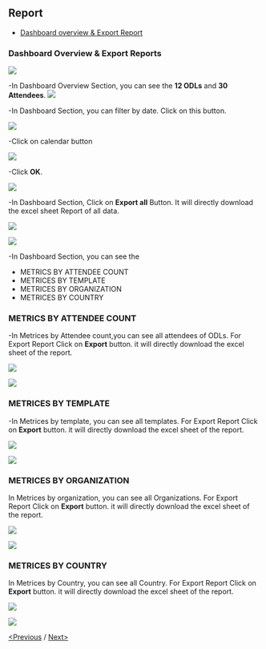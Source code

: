 ## Report
 * [Dashboard overview & Export Report](#dashboard-overview-&-export-report)

### Dashboard Overview & Export Reports
<kbd><img src="https://raw.githubusercontent.com/Suraj2093/Azure-Experience-Centre/master/Images/ODL_Dashboard.png"/></kbd>

-In Dashboard Overview Section, you can see the **12 ODLs** and **30 Attendees**.
<kbd><img src="https://raw.githubusercontent.com/Suraj2093/Azure-Experience-Centre/master/Images/ODL%26Attendees.png"/></kbd>

-In Dashboard Section, you can filter by date. Click on this button.

<kbd><img src="https://raw.githubusercontent.com/Suraj2093/Azure-Experience-Centre/master/Images/Filter_by_date.png"/></kbd>

-Click on calendar button

<kbd><img src="https://raw.githubusercontent.com/Suraj2093/Azure-Experience-Centre/master/Images/Filter_by_date1.png"/></kbd>

-Click **OK**.

<kbd><img src="https://raw.githubusercontent.com/Suraj2093/Azure-Experience-Centre/master/Images/filter_by_date2.png"/></kbd>

-In Dashboard Section, Click on **Export all** Button. It will directly download the excel sheet  Report of all data.

<kbd><img src="https://raw.githubusercontent.com/Suraj2093/Azure-Experience-Centre/master/Images/Click_ExportAll.png"/></kbd>

<kbd><img src="https://raw.githubusercontent.com/Suraj2093/Azure-Experience-Centre/master/Images/Exportall_Report.png"/></kbd>

-In Dashboard Section, you can see the 
* METRICS BY ATTENDEE COUNT
* METRICES BY TEMPLATE
* METRICES BY ORGANIZATION
* METRICES BY COUNTRY

### METRICS BY ATTENDEE COUNT
-In Metrices by Attendee count,you can see all attendees of ODLs. For Export Report Click on **Export** button. it will directly download the excel sheet of the report.

<kbd><img src="https://raw.githubusercontent.com/Suraj2093/Azure-Experience-Centre/master/Images/Metrices_AttendeeCount.png"/></kbd>

<kbd><img src="https://raw.githubusercontent.com/Suraj2093/Azure-Experience-Centre/master/Images/Attendee_ExportReport.png"/></kbd>

### METRICES BY TEMPLATE
-In Metrices by template, you can see all templates. For Export Report Click on **Export** button. it will directly download the excel sheet of the report.

<kbd><img src="https://raw.githubusercontent.com/Suraj2093/Azure-Experience-Centre/master/Images/Metrices_TemplateCount.png"/></kbd>

<kbd><img src="https://raw.githubusercontent.com/Suraj2093/Azure-Experience-Centre/master/Images/Template_ExportReport.png"/></kbd>

### METRICES BY ORGANIZATION
In Metrices by organization, you can see all Organizations. For Export Report Click on **Export** button. it will directly download the excel sheet of the report.

<kbd><img src="https://raw.githubusercontent.com/Suraj2093/Azure-Experience-Centre/master/Images/Metrices_Organization.png"/></kbd>

<kbd><img src="https://raw.githubusercontent.com/Suraj2093/Azure-Experience-Centre/master/Images/Organization_ExportReport.png"/></kbd>

### METRICES BY COUNTRY
In Metrices by Country, you can see all Country. For Export Report Click on **Export** button. it will directly download the excel sheet of the report.

<kbd><img src="https://raw.githubusercontent.com/Suraj2093/Azure-Experience-Centre/master/Images/Metrices_Country.png"/></kbd>

<kbd><img src="https://raw.githubusercontent.com/Suraj2093/Azure-Experience-Centre/master/Images/Country_ExportReport.png"/></kbd>

[<Previous](https://github.com/Suraj2093/Azure-Experience-Centre/blob/master/docs/ODL-User-Management.md) /
[Next>](https://github.com/Suraj2093/Azure-Experience-Centre/blob/master/docs/License-Key-Distribution.md)


